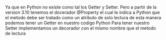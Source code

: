 Ya que en Python no existe como tal los Getter y Setter.
Pero a partir de la version 3.10  tenemos el docerador @Property 
el cual le indica a Python que el metodo debe ser tratado como un atributo de solo lectura
de esta manera podemos  tener un Getter en nuestro codigo Python
Para tener nuestro Setter implementamos un decorador con el mismo nombre que el metodo de lectura